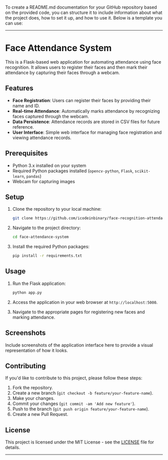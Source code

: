 To create a README.md documentation for your GitHub repository based on the provided code, you can structure it to include information about what the project does, how to set it up, and how to use it. Below is a template you can use:

---

# Face Attendance System

This is a Flask-based web application for automating attendance using face recognition. It allows users to register their faces and then mark their attendance by capturing their faces through a webcam.

## Features

- **Face Registration**: Users can register their faces by providing their name and ID.
- **Real-time Attendance**: Automatically marks attendance by recognizing faces captured through the webcam.
- **Data Persistence**: Attendance records are stored in CSV files for future reference.
- **User Interface**: Simple web interface for managing face registration and viewing attendance records.

## Prerequisites

- Python 3.x installed on your system
- Required Python packages installed (`opencv-python`, `Flask`, `scikit-learn`, `pandas`)
- Webcam for capturing images

## Setup

1. Clone the repository to your local machine:

    ```bash
    git clone https://github.com/icodeinbinary/face-recognition-attendance-system.git
    ```

2. Navigate to the project directory:

    ```bash
    cd face-attendance-system
    ```

3. Install the required Python packages:

    ```bash
    pip install -r requirements.txt
    ```

## Usage

1. Run the Flask application:

    ```bash
    python app.py
    ```

2. Access the application in your web browser at `http://localhost:5000`.

3. Navigate to the appropriate pages for registering new faces and marking attendance.

## Screenshots

Include screenshots of the application interface here to provide a visual representation of how it looks.

## Contributing

If you'd like to contribute to this project, please follow these steps:

1. Fork the repository.
2. Create a new branch (`git checkout -b feature/your-feature-name`).
3. Make your changes.
4. Commit your changes (`git commit -am 'Add new feature'`).
5. Push to the branch (`git push origin feature/your-feature-name`).
6. Create a new Pull Request.

## License

This project is licensed under the MIT License - see the [LICENSE](LICENSE) file for details.

---

